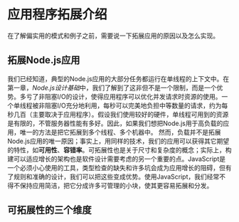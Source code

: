 # 应用程序拓展介绍
在了解偏实用的模式和例子之前，需要说一下拓展应用的原因以及怎么实现。
## 拓展Node.js应用
我们已经知道，典型的Node.js应用的大部分任务都运行在单线程的上下文中。在第一章，*Node.js设计基础*中，我们了解到了这非但不是一个限制，而是一个优势。多亏了非阻塞I/O的设计，使得应用程序可以优化并发请求时资源的使用。一个单线程被非阻塞I/O充分地利用，每秒可以完美地负担中等数量的请求，约为每秒几百（主要取决于应用程序）。假设我们使用较好的硬件，单线程可用到的资源是有限的，不管服务器性能有多好。因此，如果我们想把Node.js用于高负载的应用，唯一的方法是把它拓展到多个线程、多个机器中。
然而，负载并不是拓展Node.js应用的唯一原因；事实上，用同样的技术，我们的应用可以获得其它期望的特性，如**可用性**、**容错率**。可拓展性也是关于尺寸和复杂度的概念；实际上，构建可以适应增长的架构也是软件设计需要考虑的另一个重要的点。JavaScript是一个必须小心使用的工具，类型检查的缺失和许多坑会成为应用增长的阻碍，但有了规则和准确的设计，我们可以把这些变成优势。使用JavaScript，我们经常不得不保持应用简洁，把它分成许多可管理的小块，使其更容易拓展和分发。
## 可拓展性的三个维度



